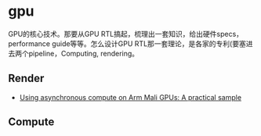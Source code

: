 # gpu

GPU的核心技术。那要从GPU RTL搞起，梳理出一套知识，给出硬件specs，performance guide等等。怎么设计GPU RTL那一套理论，是各家的专利(要塞进去两个pipeline，Computing, rendering。

## Render

- [Using asynchronous compute on Arm Mali GPUs: A practical sample](./render/UsingAsynchronousComputeOnArmMaliGPUs:APracticalSample.md)

## Compute
